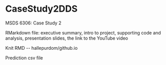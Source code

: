 # CaseStudy2DDS
MSDS 6306: Case Study 2 

RMarkdown file: executive summary, intro to project, supporting code and analysis, presentation slides, the link to the YouTube video 

Knit RMD -- hallepurdom/github.io

Prediction csv file 

